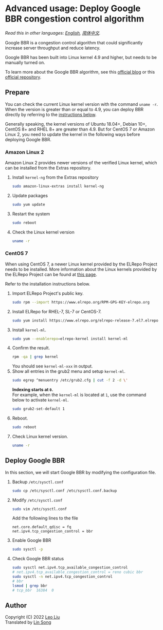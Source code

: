 # Advanced usage: Deploy Google BBR congestion control algorithm

*Read this in other languages: [English](bbr.md), [简体中文](bbr-zh.md).*

Google BBR is a congestion control algorithm that could significantly increase server throughput and reduce latency.

Google BBR has been built into Linux kernel 4.9 and higher, but needs to be manually turned on.

To learn more about the Google BBR algorithm, see this [official blog](https://cloud.google.com/blog/products/networking/tcp-bbr-congestion-control-comes-to-gcp-your-internet-just-got-faster) or this [official repository](https://github.com/google/bbr).

## Prepare

You can check the current Linux kernel version with the command `uname -r`. When the version is greater than or equal to 4.9, you can deploy BBR directly by referring to the [instructions below](#deploy-google-bbr).

Generally speaking, the kernel versions of Ubuntu 18.04+, Debian 10+, CentOS 8+ and RHEL 8+ are greater than 4.9. But for CentOS 7 or Amazon Linux 2, you need to update the kernel in the following ways before deploying Google BBR.

### Amazon Linux 2

Amazon Linux 2 provides newer versions of the verified Linux kernel, which can be installed from the Extras repository.

1. Install `kernel-ng` from the Extras repository
   ```bash
   sudo amazon-linux-extras install kernel-ng
   ```
2. Update packages
   ```bash
   sudo yum update
   ```
3. Restart the system
   ```bash
   sudo reboot
   ```
4. Check the Linux kernel version
   ```bash
   uname -r
   ```

### CentOS 7

When using CentOS 7, a newer Linux kernel provided by the ELRepo Project needs to be installed. More information about the Linux kernels provided by the ELRepo Project can be found at [this page](http://elrepo.org/tiki/kernel-ml).

Refer to the installation instructions below.

1. Import ELRepo Project's public key.
   ```bash
   sudo rpm --import https://www.elrepo.org/RPM-GPG-KEY-elrepo.org
   ```
2. Install ELRepo for RHEL-7, SL-7 or CentOS-7.
   ```bash
   sudo yum install https://www.elrepo.org/elrepo-release-7.el7.elrepo.noarch.rpm
   ```
3. Install `kernel-ml`.
   ```bash
   sudo yum --enablerepo=elrepo-kernel install kernel-ml
   ```
4. Confirm the result.
   ```bash
   rpm -qa | grep kernel
   ```
   You should see `kernel-ml-xxx` in output.
5. Show all entries in the grub2 menu and setup `kernel-ml`.
   ```bash
   sudo egrep ^menuentry /etc/grub2.cfg | cut -f 2 -d \'
   ```
   **Indexing starts at `0`.**   
   For example, when the `kernel-ml` is located at `1`, use the command below to activate `kernel-ml`.
   ```bash
   sudo grub2-set-default 1
   ```
6. Reboot.
   ```bash
   sudo reboot
   ```
7. Check Linux kernel version.
   ```bash
   uname -r
   ```

## Deploy Google BBR

In this section, we will start Google BBR by modifying the configuration file.

1. Backup `/etc/sysctl.conf`
   ```bash
   sudo cp /etc/sysctl.conf /etc/sysctl.conf.backup
   ```
2. Modify `/etc/sysctl.conf`
   ```bash
   sudo vim /etc/sysctl.conf
   ```
   Add the following lines to the file
   ```
   net.core.default_qdisc = fq
   net.ipv4.tcp_congestion_control = bbr
   ```
3. Enable Google BBR
   ```bash
   sudo sysctl -p
   ```
4. Check Google BBR status
   ```bash
   sudo sysctl net.ipv4.tcp_available_congestion_control
   # net.ipv4.tcp_available_congestion_control = reno cubic bbr
   sudo sysctl -n net.ipv4.tcp_congestion_control
   # bbr
   lsmod | grep bbr
   # tcp_bbr  16384  0
   ```

## Author

Copyright (C) 2022 [Leo Liu](https://github.com/optimusleobear)   
Translated by [Lin Song](https://github.com/hwdsl2)
